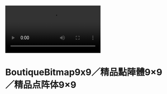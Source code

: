 ![BoutiqueBitmap9x9](https://github.com/scott0107000/BoutiqueBitmap9x9/blob/e19234c888a3354c39a6f5fbdc8897e2ff862847/README_IMG/%E5%BA%8F%E5%88%97%20(Sequence)%2001.mp4)

# BoutiqueBitmap9x9／精品點陣體9×9／精品点阵体9×9
